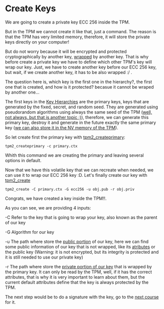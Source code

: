 # Create Keys

We are going to create a private key ECC 256 inside the TPM.

But in the TPM we cannot create it like that, just a command. The reason is that the TPM has very limited memory, therefore, it will store the private keys directly on your computer!

But do not worry because it will be encrypted and protected cryptographically by another key, [wrapped](https://github.com/tpm2dev/tpm.dev.tutorials/blob/master/Intro/README.md#key-wrapping-and-resource-management) by another key.
That is why before create a private key we have to define which other TPM's key will wrap our key. Just, we have to create another key before our ECC 256 key, but wait, if we create another key, it has to be also wrapped :/ .

The question here is, which key is the first one in the hierarchy?, the first one that is created, and how is it protected? becasue it cannot be wraped by another one...

The first keys in the [Key Hierarchies](https://github.com/tpm2dev/tpm.dev.tutorials/blob/master/Intro/README.md#key-hierarchies) are the primary keys, keys that are generated by the fixed, secret, and random seed.
They are generated using pseudorandom algorithms using always the same seed of the TPM ([well, not always, but that is another topic ;)](include_reference)), therefore, we can generate this primary key, destroy it and generate in the future exactly the same primary key
([we can also store it in the NV memory of the TPM](include_reference)).

So let create first the primary key with [tpm2_createprimary](https://github.com/tpm2-software/tpm2-tools/blob/master/man/tpm2_createprimary.1.md):

```
tpm2_createprimary -c primary.ctx
```

Whith this command we are creating the primary and leaving several options in default.

Now that we have this volatile key that we can recreate when needed, we can use it to wrap our ECC 256 key :D. Let's finally create our key with [tpm2_create](https://github.com/tpm2-software/tpm2-tools/blob/master/man/tpm2_create.1.md)

```
tpm2_create -C primary.ctx -G ecc256 -u obj.pub -r obj.priv
```

Congrats, we have created a key inside the TPM!!.

As you can see, we are providing 4 inputs:

-C  Refer to the key that is going to wrap your key, also known as the parent of our key

-G  Algorithm for our key

-u The path where store the [public portion](include_reference) of our key, here we can find some public information of our key that is not wrapped, like its [atributes](include_reference) or the public key (Warning: it is  not encrypted, but its integrity is protected and it is still needed to use our private key)

-r The path where store the [private portion of our key](include_reference) that is wrapped by the primary key. It can only be read by the TPM, well, if it has the correct attributes, that is why it is very important to learn about them,
but the current default attributes define that the key is always protected by the TPM.

The next step would be to do a signature with the key, go to the [next course](course_2) for it.


